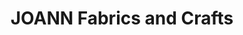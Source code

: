 ---
title: "JOANN Fabrics and Crafts"
url: /rockwell-plaza/joann-fabrics-and-crafts/
shop: craft
---